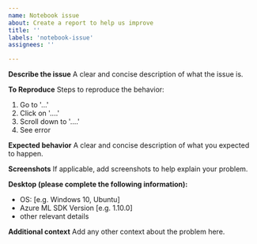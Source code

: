 ```yaml
---
name: Notebook issue 
about: Create a report to help us improve
title: ''
labels: 'notebook-issue'
assignees: ''

---
```


**Describe the issue**
A clear and concise description of what the issue is.

**To Reproduce**
Steps to reproduce the behavior:
1. Go to '...'
2. Click on '....'
3. Scroll down to '....'
4. See error

**Expected behavior**
A clear and concise description of what you expected to happen.

**Screenshots**
If applicable, add screenshots to help explain your problem.

**Desktop (please complete the following information):**
 - OS: [e.g. Windows 10, Ubuntu]
 - Azure ML SDK Version [e.g. 1.10.0]
 - other relevant details 

**Additional context**
Add any other context about the problem here.
